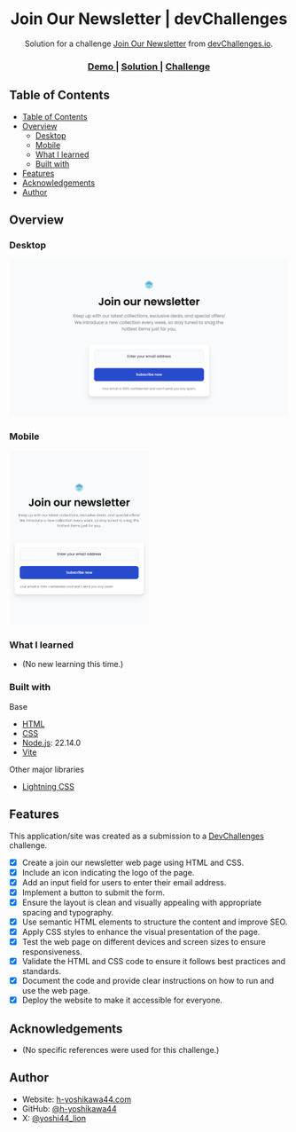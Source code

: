 <!-- Please update value in the {}  -->

<h1 align="center">Join Our Newsletter | devChallenges</h1>

<div align="center">
   Solution for a challenge <a href="https://devchallenges.io/challenge/join-our-newsletter" target="_blank">Join Our Newsletter</a> from <a href="http://devchallenges.io" target="_blank">devChallenges.io</a>.
</div>

<div align="center">
  <h3>
    <a href="https://h-yoshikawa44.github.io/ch-join-our-newsletter/">
      Demo
    </a>
    <span> | </span>
    <a href="https://devchallenges.io/solution/48105">
      Solution
    </a>
    <span> | </span>
    <a href="https://devchallenges.io/challenge/join-our-newsletter">
      Challenge
    </a>
  </h3>
</div>

<!-- TABLE OF CONTENTS -->

## Table of Contents

- [Table of Contents](#table-of-contents)
- [Overview](#overview)
  - [Desktop](#desktop)
  - [Mobile](#mobile)
  - [What I learned](#what-i-learned)
  - [Built with](#built-with)
- [Features](#features)
- [Acknowledgements](#acknowledgements)
- [Author](#author)

<!-- OVERVIEW -->

## Overview

<!--
Introduce your projects by taking a screenshot or a gif. Try to tell visitors a story about your project by answering:

- What have you learned/improved?
- Your wisdom? :)
-->

### Desktop

![desktop](./screenshots/desktop.png)

### Mobile

<img src="./screenshots/mobile.png" width="50%">

### What I learned

<!-- Use this section to recap over some of your major learnings while working through this project. Writing these out and providing code samples of areas you want to highlight is a great way to reinforce your own knowledge. -->

- (No new learning this time.)

### Built with

<!-- This section should list any major frameworks that you built your project using. Here are a few examples.-->

Base

- [HTML](https://developer.mozilla.org/ja/docs/Web/HTML)
- [CSS](https://developer.mozilla.org/ja/docs/Web/CSS)
- [Node.js](https://nodejs.org/): 22.14.0
- [Vite](https://ja.vitejs.dev/)

Other major libraries

- [Lightning CSS](https://lightningcss.dev/)

## Features

<!-- List the features of your application or follow the template. Don't share the figma file here :) -->

This application/site was created as a submission to a [DevChallenges](https://devchallenges.io/challenges-dashboard) challenge.

- [x] Create a join our newsletter web page using HTML and CSS.
- [x] Include an icon indicating the logo of the page.
- [x] Add an input field for users to enter their email address.
- [x] Implement a button to submit the form.
- [x] Ensure the layout is clean and visually appealing with appropriate spacing and typography.
- [x] Use semantic HTML elements to structure the content and improve SEO.
- [x] Apply CSS styles to enhance the visual presentation of the page.
- [x] Test the web page on different devices and screen sizes to ensure responsiveness.
- [x] Validate the HTML and CSS code to ensure it follows best practices and standards.
- [x] Document the code and provide clear instructions on how to run and use the web page.
- [x] Deploy the website to make it accessible for everyone.

## Acknowledgements

<!-- This section should list any articles or add-ons/plugins that helps you to complete the project. This is optional but it will help you in the future. For exmpale -->

- (No specific references were used for this challenge.)

## Author

- Website: [h-yoshikawa44.com](https://h-yoshikawa44.com)
- GitHub: [@h-yoshikawa44](https://github.com/h-yoshikawa44)
- X: [@yoshi44_lion](https://x.com/yoshi44_lion)
